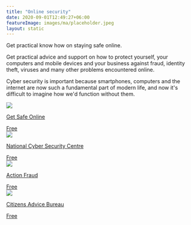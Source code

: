```yaml
---
title: "Online security"
date: 2020-09-01T12:49:27+06:00
featureImage: images/ma/placeholder.jpeg
layout: static
---
```


Get practical know how on staying safe online.

Get practical advice and support on how to protect yourself, your computers and mobile devices and your business against fraud, identity theft, viruses and many other problems encountered online.

Cyber security is important because smartphones, computers and the internet are now such a fundamental part of modern life, and now it's difficult to imagine how we'd function without them.

<a class="ma-link" href="https://www.getsafeonline.org/"><div class="ma-card ma-card-Learning"><div class="ma-icon"><img src ="/images/icon-check.png"/></div><div class="ma-name"><p>Get Safe Online</p></div><div class="ma-paid-text"><span>Free</span></div></div></a><a class="ma-link" href="https://www.ncsc.gov.uk/section/information-for/individuals-families"><div class="ma-card ma-card-Learning"><div class="ma-icon"><img src ="/images/icon-check.png"/></div><div class="ma-name"><p>National Cyber Security Centre</p></div><div class="ma-paid-text"><span>Free</span></div></div></a><a class="ma-link" href="https://www.actionfraud.police.uk/"><div class="ma-card ma-card-Learning"><div class="ma-icon"><img src ="/images/icon-check.png"/></div><div class="ma-name"><p>Action Fraud</p></div><div class="ma-paid-text"><span>Free</span></div></div></a><a class="ma-link" href="https://www.citizensadvice.org.uk/consumer/scams/get-help-with-online-scams/"><div class="ma-card ma-card-Learning"><div class="ma-icon"><img src ="/images/icon-check.png"/></div><div class="ma-name"><p>Citizens Advice Bureau</p></div><div class="ma-paid-text"><span>Free</span></div></div></a>  

<br/><br/>






